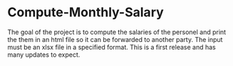 # Compute-Monthly-Salary
The goal of the project is to compute the salaries of the personel and print the them in an html file so it can be forwarded to another party. The input must be an xlsx file in a specified format. This is a first release and has many updates to expect. 
